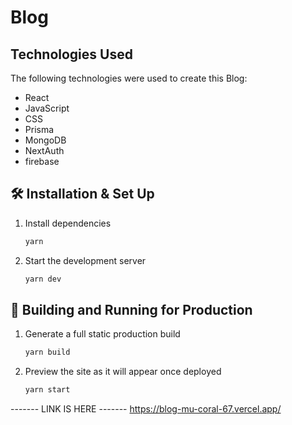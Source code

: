 # Blog



## Technologies Used

The following technologies were used to create this Blog:


- React
- JavaScript
- CSS
- Prisma
- MongoDB
- NextAuth
- firebase



## 🛠 Installation & Set Up


1. Install dependencies

   ```sh
   yarn
   ```

2. Start the development server

   ```sh
   yarn dev
   ```

## 🚀 Building and Running for Production

1. Generate a full static production build

   ```sh
   yarn build
   ```

1. Preview the site as it will appear once deployed

   ```sh
   yarn start
   ```



 ------- LINK IS HERE -------
 https://blog-mu-coral-67.vercel.app/
